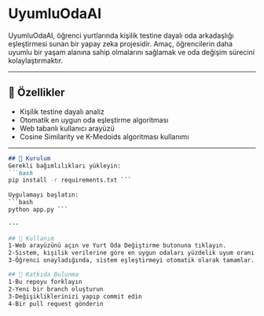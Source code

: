 # UyumluOdaAI

UyumluOdaAI, öğrenci yurtlarında kişilik testine dayalı oda arkadaşlığı eşleştirmesi sunan bir yapay zeka projesidir. Amaç, öğrencilerin daha uyumlu bir yaşam alanına sahip olmalarını sağlamak ve oda değişim sürecini kolaylaştırmaktır.

---

## 🚀 Özellikler
- Kişilik testine dayalı analiz
- Otomatik en uygun oda eşleştirme algoritması
- Web tabanlı kullanıcı arayüzü 
- Cosine Similarity ve K-Medoids algoritması kullanımı
  
---
```markdown
## 🔧 Kurulum
Gerekli bağımlılıkları yükleyin:
```bash
pip install -r requirements.txt ```
  
Uygulamayı başlatın:
```bash
python app.py ```

---
  
## 📝 Kullanım
1-Web arayüzünü açın ve Yurt Oda Değiştirme butonuna tıklayın.
2-Sistem, kişilik verilerine göre en uygun odaları yüzdelik uyum oranı ile önerir.
3-Öğrenci onayladığında, sistem eşleştirmeyi otomatik olarak tamamlar.

## 🎯 Katkıda Bulunma
1-Bu repoyu forklayın
2-Yeni bir branch oluşturun 
3-Değişikliklerinizi yapıp commit edin
4-Bir pull request gönderin
